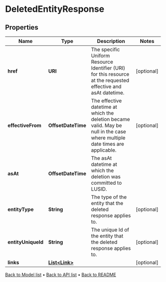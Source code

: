 

# DeletedEntityResponse


## Properties

| Name | Type | Description | Notes |
|------------ | ------------- | ------------- | -------------|
|**href** | **URI** | The specific Uniform Resource Identifier (URI) for this resource at the requested effective and asAt datetime. |  [optional] |
|**effectiveFrom** | **OffsetDateTime** | The effective datetime at which the deletion became valid. May be null in the case where multiple date times are applicable. |  [optional] |
|**asAt** | **OffsetDateTime** | The asAt datetime at which the deletion was committed to LUSID. |  |
|**entityType** | **String** | The type of the entity that the deleted response applies to. |  [optional] |
|**entityUniqueId** | **String** | The unique Id of the entity that the deleted response applies to. |  [optional] |
|**links** | [**List&lt;Link&gt;**](Link.md) |  |  [optional] |



[Back to Model list](../README.md#documentation-for-models) &#8226; [Back to API list](../README.md#documentation-for-api-endpoints) &#8226; [Back to README](../README.md)


